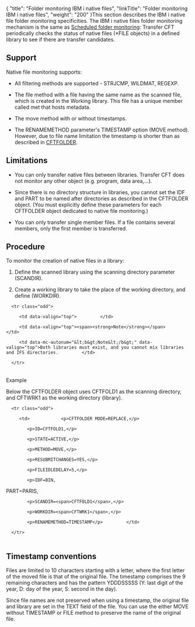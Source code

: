 {
    "title": "Folder monitoring IBM i native files",
    "linkTitle": "Folder monitoring IBM i native files",
    "weight": "200"
}This section describes the IBM i native file folder monitoring specificities. The IBM i native files folder monitoring mechanism is the same as [Scheduled folder monitoring](transfercft/app_integration_intro/intro_folder_monitor): Transfer CFT periodically checks the status of native files (\*FILE objects) in a defined library to see if there are transfer candidates.

## Support

Native file monitoring supports:

-   All filtering methods are supported - STRJCMP, WILDMAT, REGEXP.
-   The file method with a file having the same name as the scanned file, which is created in the Working library. This file has a unique member called met that hosts metadata.
-   The move method with or without timestamps.
-   The RENAMEMETHOD parameter's TIMESTAMP option (MOVE method). However, due to file name limitation the timestamp is shorter than as described in [CFTFOLDER](../../c_intro_userinterfaces/web_copilot_ui/flow_def_intro/cftfolder).

## Limitations

-   You can only transfer native files between libraries. Transfer CFT does not monitor any other object (e.g. program, data area,...).
-   Since there is no directory structure in libraries, you cannot set the IDF and PART to be named after directories as described in the CFTFOLDER object. (You must explicitly define these parameters for each CFTFOLDER object dedicated to native file monitoring.)
-   You can only transfer single member files. If a file contains several members, only the first member is transferred.

## Procedure

To monitor the creation of native files in a library:

1.  Define the scanned library using the scanning directory parameter (SCANDIR).
2.  Create a working library to take the place of the working directory, and define (WORKDIR).

<table data-cellpadding="0" data-cellspacing="0">
   <tbody>
      <tr class="odd">
         <td data-valign="top">         </td>
         <td data-valign="top"><span><strong>Note</strong></span>         </td>
         <td data-mc-autonum="&lt;b&gt;Note&lt;/b&gt;" data-valign="top">Both libraries must exist, and you cannot mix libraries and IFS directories.         </td>
      </tr>
   </tbody>
</table>

Example

Below the CFTFOLDER object uses CFTFOLD1 as the scanning directory, and CFTWRK1 as the working directory (library).

<table data-cellspacing="0">
   <tbody>
      <tr class="odd">
         <td>            <p>CFTFOLDER MODE=REPLACE,</p>
            <p>ID=CFTFOLD1,</p>
            <p>STATE=ACTIVE,</p>
            <p>METHOD=MOVE,</p>
            <p>RESUBMITCHANGES=YES,</p>
            <p>FILEIDLEDELAY=5,</p>
            <p>IDF=BIN,
PART=PARIS,</p>
            <p>SCANDIR=<span>CFTFOLD1</span>,</p>
            <p>WORKDIR=<span>CFTWRK1</span>,</p>
            <p>RENAMEMETHOD=TIMESTAMP</p>         </td>
      </tr>
   </tbody>
</table>

## Timestamp conventions

Files are limited to 10 characters starting with a letter, where the first letter of the moved file is that of the original file. The timestamp comprises the 9 remaining characters and has the pattern YDDDSSSSS (Y: last digit of the year, D: day of the year, S: second in the day).

Since file names are not preserved when using a timestamp, the original file and library are set in the TEXT field of the file. You can use the either MOVE without TIMESTAMP or FILE method to preserve the name of the original file.
